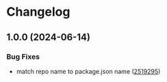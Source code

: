 # Changelog

## 1.0.0 (2024-06-14)


### Bug Fixes

* match repo name to package.json name ([2519295](https://github.com/JuliusKrause21/gnss-time-converter/commit/25192956888de21b1b83cfdfa195bc9700be260b))
